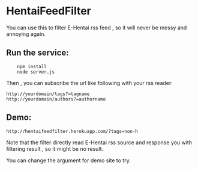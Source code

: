 HentaiFeedFilter
================

You can use this to filter E-Hentai rss feed , so it will never be messy and annoying again.

Run the service:
----------------
		npm install
		node server.js
Then , you can subscribe the url like following with your rss reader:

    http://yourdomain/tags?=tagname
    http://yourdomain/authors?=authorname

Demo:
-----
    http://hentaifeedfilter.herokuapp.com/?tags=non-h

Note that the filter directly read E-Hentai rss source and response you with filtering result , so it might be no result.

You can change the argument for demo site to try.
